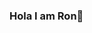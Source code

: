 ### Hola I am Ron👋

<!--
**rfherrerac/rfherrerac** is a ✨ _special_ ✨ repository because its `README.md` (this file) appears on your GitHub profile.

Here are some ideas to get you started:

- I am a IEG Researcher at Bayer Pharmaceuticals
- 
- 👯 I’m looking to collaborate on ...
- 🤔 I’m looking for help with ...
- 💬 OHDSI and Causal Inference
- 📫 How to reach me: Here or at ron.herrera@bayer.com
- 😄 Pronouns: he/his/him
- ⚡ 
-->
